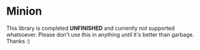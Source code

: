 # Minion

This library is completed **UNFINISHED** and currently not supported whatsoever.
Please don't use this in anything _until_ it's better than garbage. Thanks :)